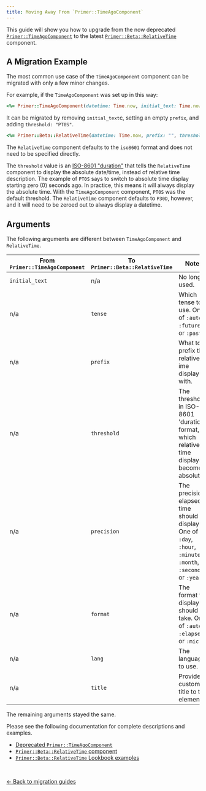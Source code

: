 ```yaml
---
title: Moving Away From `Primer::TimeAgoComponent`
---
```


This guide will show you how to upgrade from the now deprecated
[`Primer::TimeAgoComponent`](https://primer.style/view-components/components/timeago)
to the latest [`Primer::Beta::RelativeTime`](https://primer.style/view-components/components/beta/relativetime)
component.

## A Migration Example

The most common use case of the `TimeAgoComponent` component can be migrated with only
a few minor changes.

For example, if the `TimeAgoComponent` was set up in this way:

```rb
<%= Primer::TimeAgoComponent(datetime: Time.now, initial_text: Time.now.iso8601) %>
```

It can be migrated by removing `initial_text`c, setting an empty `prefix`, and adding `threshold: "PT0S"`.

```rb
<%= Primer::Beta::RelativeTime(datetime: Time.now, prefix: "", threshold: "PT0S") %>
```

The `RelativeTime` component defaults to the `iso8601` format and does not need
to be specified directly.

The `threshold` value is an [ISO-8601 "duration"](https://en.wikipedia.org/wiki/ISO_8601#Durations) that tells the `RelativeTime`
component to display the absolute date/time, instead of relative time
description. The example of `PT0S` says to switch to absolute time display
starting zero (0) seconds ago. In practice, this means it will always display
the absolute time. With the `TimeAgoComponent` component, `PT0S` was the default
threshold. The `RelativeTime` component defaults to `P30D`, however, and
it will need to be zeroed out to always display a datetime.

## Arguments

The following arguments are different between `TimeAgoComponent` and `RelativeTime`.

| From `Primer::TimeAgoComponent` | To `Primer::Beta::RelativeTime` | Notes |
|--------------------------|---------------------------------|-------|
| `initial_text` | n/a         | No longer used.                                                                                                     |
| n/a            | `tense`     | Which tense to use. One of `:auto`, `:future`, or `:past`.                                                          |
| n/a            | `prefix`    | What to prefix the relative ime display with.                                                                       |
| n/a            | `threshold` | The threshold, in ISO-8601 'durations' format, at which relative time displays become absolute.                                                      |
| n/a            | `precision` | The precision elapsed time should display. One of nil, `:day`, `:hour`, `:minute`, `:month`, `:second`, or `:year`. |
| n/a            | `format`    | The format the display should take. One of `:auto`, `:elapsed`, or `:micro`.                                        |
| n/a            | `lang`      | The language to use.                                                                                                |
| n/a            | `title`     | Provide a custom title to the element.                                                                              |

The remaining arguments stayed the same.

Please see the following documentation for complete descriptions and examples.

* [Deprecated `Primer::TimeAgoComponent`](https://primer.style/view-components/components/timeago)
* [`Primer::Beta::RelativeTime` component](https://primer.style/view-components/components/beta/relativetime)
* [`Primer::Beta::RelativeTime` Lookbook examples](https://primer.style/view-components/lookbook/inspect/primer/beta/relativetime/default)

<p>&nbsp;</p>

[&larr; Back to migration guides](https://primer.style/view-components/migration)
